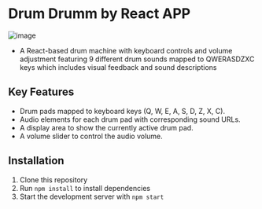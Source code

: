 # Drum Drumm by React APP

![image](https://github.com/user-attachments/assets/de82defe-3990-4446-9697-6ead969503f2)

- A React-based drum machine with keyboard controls and volume adjustment featuring 9 different drum sounds mapped to QWERASDZXC keys which includes visual feedback and sound descriptions

## Key Features 
- Drum pads mapped to keyboard keys (Q, W, E, A, S, D, Z, X, C).
- Audio elements for each drum pad with corresponding sound URLs.
- A display area to show the currently active drum pad.
- A volume slider to control the audio volume.

## Installation
1. Clone this repository
2. Run `npm install` to install dependencies
3. Start the development server with `npm start`


